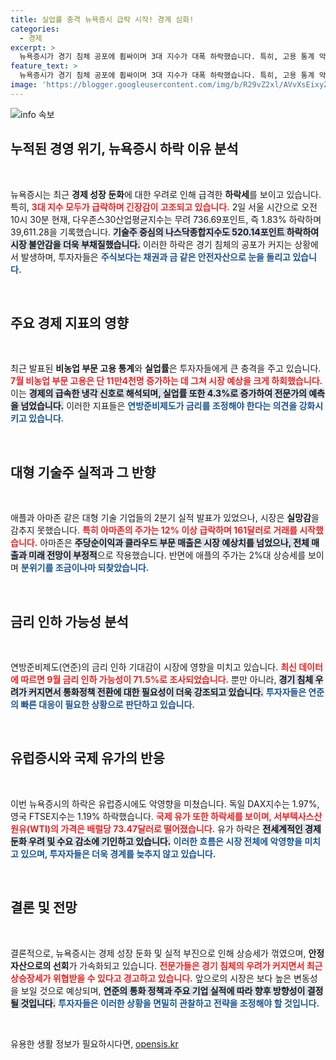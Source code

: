 ```yaml
---
title: 실업률 충격 뉴욕증시 급락 시작! 경계 심화!
categories:
  - 경제
excerpt: >
  뉴욕증시가 경기 침체 공포에 휩싸이며 3대 지수가 대폭 하락했습니다. 특히, 고용 통계 악화와 주요 기업들의 기대 이하 실적이 불안을 키우며 안전자산으로의 쏠림이 가속화되었습니다. 경제의 급속 냉각이 반영된 이번 하락세, 그 배경과 여파를 살펴봅니다.
feature_text: >
  뉴욕증시가 경기 침체 공포에 휩싸이며 3대 지수가 대폭 하락했습니다. 특히, 고용 통계 악화와 주요 기업들의 기대 이하 실적이 불안을 키우며 안전자산으로의 쏠림이 가속화되었습니다. 경제의 급속 냉각이 반영된 이번 하락세, 그 배경과 여파를 살펴봅니다.
image: 'https://blogger.googleusercontent.com/img/b/R29vZ2xl/AVvXsEixyZcFfHzMRdzZMjFBmAUKJYCLCGyLL1o632UiGVXcaFdKo_bkvkuCioo0uUKlGfBVcT3P84aROyZIXSBEx3Aw5nCQ3pTgDom1WDC4m8eifvWiAmWEEVb4x6G_l8C0QH225ldMjyaFvpxGEBGNO37VmDTDMHGhJPq73UglMfDca1-0aw/s1600/blogspot.png'
---
```


<p><img src="https://blogger.googleusercontent.com/img/b/R29vZ2xl/AVvXsEixyZcFfHzMRdzZMjFBmAUKJYCLCGyLL1o632UiGVXcaFdKo_bkvkuCioo0uUKlGfBVcT3P84aROyZIXSBEx3Aw5nCQ3pTgDom1WDC4m8eifvWiAmWEEVb4x6G_l8C0QH225ldMjyaFvpxGEBGNO37VmDTDMHGhJPq73UglMfDca1-0aw/s1600/blogspot.png" alt="info 속보" /></p>

<h2 data-ke-size="size26">누적된 경영 위기, 뉴욕증시 하락 이유 분석</h2>

<p data-ke-size="size16">&nbsp;</p>

<p>뉴욕증시는 최근 <b>경제 성장 둔화</b>에 대한 우려로 인해 급격한 <b>하락세</b>를 보이고 있습니다. 특히, <b><span style="color: #ee2323;">3대 지수 모두가 급락하며 긴장감이 고조되고 있습니다.</span></b> 2일 서울 시간으로 오전 10시 30분 현재, 다우존스30산업평균지수는 무려 736.69포인트, 즉 1.83% 하락하며 39,611.28을 기록했습니다. <b><span style="background-color: #21538527;">기술주 중심의 나스닥종합지수도 520.14포인트 하락하여 시장 불안감을 더욱 부채질했습니다.</span></b> 이러한 하락은 경기 침체의 공포가 커지는 상황에서 발생하며, 투자자들은 <b><span style="color: #1a5490;">주식보다는 채권과 금 같은 안전자산으로 눈을 돌리고 있습니다.</span></b> </p>

<p data-ke-size="size16">&nbsp;</p>

<h2 data-ke-size="size26">주요 경제 지표의 영향</h2>

<p data-ke-size="size16">&nbsp;</p>

<p>최근 발표된 <b>비농업 부문 고용 통계</b>와 <b>실업률</b>은 투자자들에게 큰 충격을 주고 있습니다. <b><span style="color: #ee2323;">7월 비농업 부문 고용은 단 11만4천명 증가하는 데 그쳐 시장 예상을 크게 하회했습니다.</span></b> 이는 <b><span style="background-color: #21538527;">경제의 급속한 냉각 신호로 해석되며, 실업률 또한 4.3%로 증가하여 전문가의 예측을 넘었습니다.</span></b> 이러한 지표들은 <b><span style="color: #1a5490;">연방준비제도가 금리를 조정해야 한다는 의견을 강화시키고 있습니다.</span></b></p>

<p data-ke-size="size16">&nbsp;</p>

<h2 data-ke-size="size26">대형 기술주 실적과 그 반향</h2>

<p data-ke-size="size16">&nbsp;</p>

<p>애플과 아마존 같은 대형 기술 기업들의 2분기 실적 발표가 있었으나, 시장은 <b>실망감</b>을 감추지 못했습니다. <b><span style="color: #ee2323;">특히 아마존의 주가는 12% 이상 급락하며 161달러로 거래를 시작했습니다.</span></b> 아마존은 <b><span style="background-color: #21538527;">주당순이익과 클라우드 부문 매출은 시장 예상치를 넘었으나, 전체 매출과 미래 전망이 부정적</span></b>으로 작용했습니다. 반면에 애플의 주가는 2%대 상승세를 보이며 <b><span style="color: #1a5490;">분위기를 조금이나마 되찾았습니다.</span></b></p>

<p data-ke-size="size16">&nbsp;</p>

<h2 data-ke-size="size26">금리 인하 가능성 분석</h2>

<p data-ke-size="size16">&nbsp;</p>

<p>연방준비제도(연준)의 금리 인하 기대감이 시장에 영향을 미치고 있습니다. <b><span style="color: #ee2323;">최신 데이터에 따르면 9월 금리 인하 가능성이 71.5%로 조사되었습니다.</span></b> 뿐만 아니라, <b><span style="background-color: #21538527;">경기 침체 우려가 커지면서 통화정책 전환에 대한 필요성이 더욱 강조되고 있습니다.</span></b> <b><span style="color: #1a5490;">투자자들은 연준의 빠른 대응이 필요한 상황으로 판단하고 있습니다.</span></b> </p>

<p data-ke-size="size16">&nbsp;</p>

<h2 data-ke-size="size26">유럽증시와 국제 유가의 반응</h2>

<p data-ke-size="size16">&nbsp;</p>

<p>이번 뉴욕증시의 하락은 유럽증시에도 악영향을 미쳤습니다. 독일 DAX지수는 1.97%, 영국 FTSE지수는 1.19% 하락했습니다. <b><span style="color: #ee2323;">국제 유가 또한 하락세를 보이며, 서부텍사스산원유(WTI)의 가격은 배럴당 73.47달러로 떨어졌습니다.</span></b> 유가 하락은 <b><span style="background-color: #21538527;">전세계적인 경제 둔화 우려 및 수요 감소에 기인하고 있습니다.</span></b> <b><span style="color: #1a5490;">이러한 흐름은 시장 전체에 악영향을 미치고 있으며, 투자자들은 더욱 경계를 늦추지 않고 있습니다.</span></b></p>

<p data-ke-size="size16">&nbsp;</p>

<h2 data-ke-size="size26">결론 및 전망</h2>

<p data-ke-size="size16">&nbsp;</p>

<p>결론적으로, 뉴욕증시는 경제 성장 둔화 및 실적 부진으로 인해 상승세가 꺾였으며, <b>안정 자산으로의 선회</b>가 가속화되고 있습니다. <b><span style="color: #ee2323;">전문가들은 경기 침체의 우려가 커지면서 최근 상승장세가 위협받을 수 있다고 경고하고 있습니다.</span></b> 앞으로의 시장은 보다 높은 변동성을 보일 것으로 예상되며, <b><span style="background-color: #21538527;">연준의 통화 정책과 주요 기업 실적에 따라 향후 방향성이 결정될 것입니다.</span></b> <b><span style="color: #1a5490;">투자자들은 이러한 상황을 면밀히 관찰하고 전략을 조정해야 할 것입니다.</span></b></p>

<p data-ke-size="size16">&nbsp;</p>
유용한 생활 정보가 필요하시다면, <a href="https://opensis.kr" rel="dofollow">opensis.kr</a>


